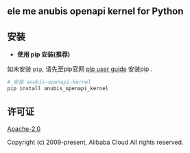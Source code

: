 ## ele me anubis openapi kernel for Python


## 安装

- **使用 pip 安装(推荐)**

如未安装 `pip`, 请先至pip官网 [pip user guide](https://pip.pypa.io/en/stable/installing/ "pip User Guide") 安装pip .

```bash
# 安装 anubis-openapi-kernel
pip install anubis_openapi_kernel
```


## 许可证
[Apache-2.0](http://www.apache.org/licenses/LICENSE-2.0)

Copyright (c) 2009-present, Alibaba Cloud All rights reserved.